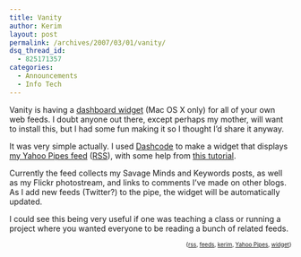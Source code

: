 ```yaml
---
title: Vanity
author: Kerim
layout: post
permalink: /archives/2007/03/01/vanity/
dsq_thread_id:
  - 825171357
categories:
  - Announcements
  - Info Tech
---
```

Vanity is having a <a href="http://test.oxus.net/wp-content/uploads/2007/03/kerims-feeds.zip" onclick="_gaq.push(['_trackEvent','download','http://test.oxus.net/wp-content/uploads/2007/03/kerims-feeds.zip']);" >dashboard widget</a> (Mac OS X only) for all of your own web feeds. I doubt anyone out there, except perhaps my mother, will want to install this, but I had some fun making it so I thought I&#8217;d share it anyway.

It was very simple actually. I used <a href="http://developer.apple.com/tools/dashcode/" onclick="_gaq.push(['_trackEvent', 'outbound-article', 'http://developer.apple.com/tools/dashcode/', 'Dashcode']);" >Dashcode</a> to make a widget that displays <a href="http://pipes.yahoo.com/pipes/9NF7caq_2xG9uN5SFG_cUw" onclick="_gaq.push(['_trackEvent', 'outbound-article', 'http://pipes.yahoo.com/pipes/9NF7caq_2xG9uN5SFG_cUw', 'my Yahoo Pipes feed']);" >my Yahoo Pipes feed</a> (<a href="http://pipes.yahoo.com/pipes/9NF7caq_2xG9uN5SFG_cUw/run?_render=rss" onclick="_gaq.push(['_trackEvent', 'outbound-article', 'http://pipes.yahoo.com/pipes/9NF7caq_2xG9uN5SFG_cUw/run?_render=rss', 'RSS']);" >RSS</a>), with some help from <a href="http://lifehacker.com/software/feeds/geek-to-live--create-your-master-feed-with-yahoo-pipes-235726.php" onclick="_gaq.push(['_trackEvent', 'outbound-article', 'http://lifehacker.com/software/feeds/geek-to-live--create-your-master-feed-with-yahoo-pipes-235726.php', 'this tutorial']);" >this tutorial</a>.

Currently the feed collects my Savage Minds and Keywords posts, as well as my Flickr photostream, and links to comments I&#8217;ve made on other blogs. As I add new feeds (Twitter?) to the pipe, the widget will be automatically updated.

I could see this being very useful if one was teaching a class or running a project where you wanted everyone to be reading a bunch of related feeds.

<!-- technorati tags start -->

<div style="text-align:right;">
  <span style="font-size:x-small;">{<a href="http://www.technorati.com/tag/rss" onclick="_gaq.push(['_trackEvent', 'outbound-article', 'http://www.technorati.com/tag/rss', 'rss']);"  rel="tag">rss</a>, <a href="http://www.technorati.com/tag/feeds" onclick="_gaq.push(['_trackEvent', 'outbound-article', 'http://www.technorati.com/tag/feeds', 'feeds']);"  rel="tag">feeds</a>, <a href="http://www.technorati.com/tag/kerim" onclick="_gaq.push(['_trackEvent', 'outbound-article', 'http://www.technorati.com/tag/kerim', 'kerim']);"  rel="tag">kerim</a>, <a href="http://www.technorati.com/tag/Yahoo Pipes" onclick="_gaq.push(['_trackEvent', 'outbound-article', 'http://www.technorati.com/tag/Yahoo Pipes', 'Yahoo Pipes']);"  rel="tag">Yahoo Pipes</a>, <a href="http://www.technorati.com/tag/widget" onclick="_gaq.push(['_trackEvent', 'outbound-article', 'http://www.technorati.com/tag/widget', 'widget']);"  rel="tag">widget</a>}</span>


<!-- technorati tags end -->


